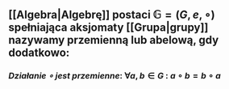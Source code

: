 ## [[Algebra|Algebrę]] postaci $\mathbb{G} = (G,e, \circ)$ spełniająca aksjomaty [[Grupa|grupy]] nazywamy **przemienną** lub **abelową**, gdy dodatkowo: 
### *Działanie $\circ$ jest przemienne*: $\forall {a,b \in G}$ : $a \circ b = b \circ a$ 
